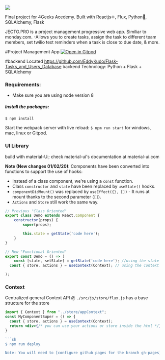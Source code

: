 ![](https://github.com/lucasaraujo45/project-management-app/blob/master/src/js/component/dashboard/sidebar/lightlogo.png)

Final project for 4Geeks Acedemy. Built with Reactjs⚛️, Flux, Python🐍, SQLAlchemy, Flask

JECTO.PRO is a project management progressive web app. Similiar to monday.com. 
-Allows you to create tasks, assign the task to different team members, set twilio text reminders when a task is close to due date, & more.

#Project Management App
[![Open in Gitpod](https://gitpod.io/button/open-in-gitpod.svg)](https://gitpod.io#https://github.com/4GeeksAcademy/react-hello-webapp.git)

#backend Located
https://github.com/EddyKudo/Flask-Tasks_and_Users_Database
backend Technology: Python + Flask + SQLAlchemy

### Requirements:
- Make sure you are using node version 8

##### Install the packages:
```
$ npm install
````````

Start the webpack server with live reload:
`$ npm run start` for windows, mac, linux or Gitpod.


### UI Library
build with material-Ui;
check material-ui's documentation at material-ui.com


**Note (New changes 01/02/20)**: Components have been converted into functions to support the use of hooks:
* Instead of a class component, we're using a `const` function.
* Class `constructor` and `state` have been replaced by `useState()` hooks.
* `componentDidMount()` was replaced by `useEffect({}, [])` - It runs at mount thanks to the second parameter (`[]`).
* `Actions` and `Store` still work the same way.



```jsx
// Previous "Class Oriented"
export class Demo extends React.Component {
	constructor(props) {
		super(props);

		this.state = getState('code here');
	}
}

// New "Functional Oriented"
export const Demo = () => (
	const [state, setState] = getState('code here'); //using the state (if needed)
  const { store, actions } = useContext(Context); // using the context (if needed)

);
```

### Context
Centralized general Context API @ `./src/js/store/flux.js` has a base structure for the store



```jsx
import { Context } from "../store/appContext";
const MyComponentSuper = () => {
  const { store, actions } = useContext(Context);
  return <div>{/* you can use your actions or store inside the html */}</div>
}

```sh
$ npm run deploy

Note: You will need to [configure github pages for the branch gh-pages](https://help.github.com/articles/configuring-a-publishing-source-for-github-pages/#enabling-github-pages-to-publish-your-site-from-master-or-gh-pages)

